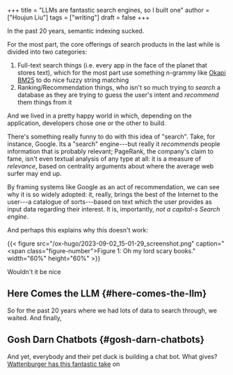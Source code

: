 +++
title = "LLMs are fantastic search engines, so I built one"
author = ["Houjun Liu"]
tags = ["writing"]
draft = false
+++

In the past 20 years, semantic indexing sucked.

For the most part, the core offerings of search products in the last while is divided into two categories:

1.  Full-text search things (i.e. every app in the face of the planet that stores text), which for the most part use something n-grammy like [Okapi BM25](https://en.wikipedia.org/wiki/Okapi_BM25) to do nice fuzzy string matching
2.  Ranking/Recommendation things, who isn't so much trying to _search_ a database as they are trying to guess the user's intent and _recommend_ them things from it

And we lived in a pretty happy world in which, depending on the application, developers chose one or the other to build.

There's something really funny to do with this idea of "search". Take, for instance, Google. Its a "search" engine---but really it _recommends_ people information that is probably relevant; PageRank, the company's claim to fame, isn't even textual analysis of any type at all: it is a measure of _relevance_, based on centrality arguments about where the average web surfer may end up.

By framing systems like Google as an act of recommendation, we can see why it is so widely adopted: it, really, brings the best of the Internet to the user---a catalogue of sorts---based on text which the user provides as input data regarding their interest. It is, importantly, _not a capital-s Search engine_.

And perhaps this explains why this doesn't work:

{{< figure src="/ox-hugo/2023-09-02_15-01-29_screenshot.png" caption="<span class=\"figure-number\">Figure 1: </span>Oh my lord scary books." width="60%" height="60%" >}}

Wouldn't it be nice


## Here Comes the LLM {#here-comes-the-llm}

So for the past 20 years where we had lots of data to search through, we waited. And finally,


## Gosh Darn Chatbots {#gosh-darn-chatbots}

And yet, everybody and their pet duck is building a chat bot. What gives? [Wattenburger has this fantastic take](https://wattenberger.com/thoughts/boo-chatbots) on
